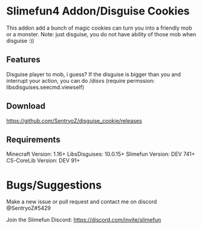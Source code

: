 # Slimefun4 Addon/Disguise Cookies
This addon add a bunch of magic cookies can turn you into a friendly mob or a monster.
Note: just disguise, you do not have ability of those mob when disguise :))

## Features
Disguise player to mob, i guess?
If the disguise is bigger than you and interrupt your action, you can do /disvs (require permssion: libsdisguises.seecmd.viewself)

## Download
https://github.com/SentryoZ/disguise_cookie/releases

## Requirements

Minecraft Version: 1.16+
LibsDisguises: 10.0.15+
Slimefun Version: DEV 741+
CS-CoreLib Version: DEV 91+

# Bugs/Suggestions
Make a new issue or pull request and contact me on discord @SentryoZ#5429

Join the Slimefun Discord: https://discord.com/invite/slimefun